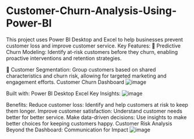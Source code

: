 # Customer-Churn-Analysis-Using-Power-BI
This project uses Power BI Desktop and Excel to help businesses prevent customer loss and improve customer service.
Key Features:
📌 Predictive Churn Modeling: Identify at-risk customers before they churn, enabling proactive interventions and retention strategies.

📌 Customer Segmentation: Group customers based on shared characteristics and churn risk, allowing for targeted marketing and engagement efforts.
Customer Churn Dashboard
![image](https://github.com/user-attachments/assets/8c2ba4d4-9356-4c2b-8158-35215b3ab6d7)

Built with:
Power BI Desktop
Excel
Key Insights:
![image](https://github.com/user-attachments/assets/69b38f96-6c64-4303-85f6-8e9b4cc20e32)

Benefits:
Reduce customer loss: Identify and help customers at risk to keep them longer.
Improve customer satisfaction: Understand customer needs better for better service.
Make data-driven decisions: Use insights to make better choices for keeping customers happy. Customer Risk Analysis
Beyond the Dashboard: Communication for Impact
![image](https://github.com/user-attachments/assets/df14320b-7819-4a21-bbab-0c4201d64586)


